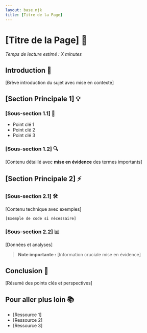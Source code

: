 ```yaml
---
layout: base.njk
title: [Titre de la Page]
---
```


# [Titre de la Page] 🎯

*Temps de lecture estimé : X minutes*

## Introduction 🚀

[Brève introduction du sujet avec mise en contexte]

## [Section Principale 1] 💡

### [Sous-section 1.1] 📌
- Point clé 1
- Point clé 2
- Point clé 3

### [Sous-section 1.2] 🔍
[Contenu détaillé avec **mise en évidence** des termes importants]

## [Section Principale 2] ⚡

### [Sous-section 2.1] 🛠️
[Contenu technique avec exemples]

```code
[Exemple de code si nécessaire]
```

### [Sous-section 2.2] 📊
[Données et analyses]

> **Note importante :** [Information cruciale mise en évidence]

## Conclusion 🎯

[Résumé des points clés et perspectives]

## Pour aller plus loin 📚

- [Ressource 1]
- [Ressource 2]
- [Ressource 3] 